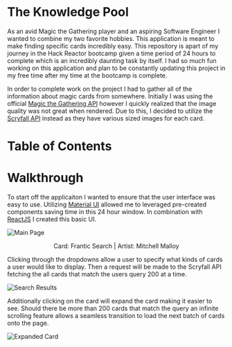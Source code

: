 # The Knowledge Pool #

As an avid Magic the Gathering player and an aspiring Software Engineer I wanted to combine my two favorite hobbies. This application is meant to make finding specific cards incredibly easy. This repository is apart of my journey in the Hack Reactor bootcamp given a time period of 24 hours to complete which is an incredibly daunting task by itself. I had so much fun working on this application and plan to be constantly updating this project in my free time after my time at the bootcamp is complete.

In order to complete work on the project I had to gather all of the information about magic cards from somewhere. Initially I was using the official [Magic the Gathering API](https://docs.magicthegathering.io/) however I quickly realized that the image quality was not great when rendered. Due to this, I decided to utilize the [Scryfall API](https://scryfall.com/docs/api) instead as they have various sized images for each card.

# Table of Contents #

# Walkthrough #

To start off the applicaiton I wanted to ensure that the user interface was easy to use. Utilizing [Material UI](https://material-ui.com/) allowed me to leveraged pre-created components saving time in this 24 hour window. In combination with [ReactJS](https://reactjs.org/) I created this basic UI.

![Main Page](https://raw.githubusercontent.com/Aaron-Fink/The-Knowldege-Pool/main/misc/theknowledgepoolhome.png)
<p align="center">Card: Frantic Search | Artist: Mitchell Malloy</p>


Clicking through the dropdowns allow a user to specify what kinds of cards a user would like to display. Then a request will be made to the Scryfall API fetching the all cards that match the users query 200 at a time.

![Search Results](https://raw.githubusercontent.com/Aaron-Fink/The-Knowldege-Pool/main/misc/theknowledgepoolsearch.png)


Additionally clicking on the card will expand the card making it easier to see. Should there be more than 200 cards that match the query an infinite scrolling feature allows a seamless transition to load the next batch of cards onto the page.

![Expanded Card](https://raw.githubusercontent.com/Aaron-Fink/The-Knowldege-Pool/main/misc/theknowledgepoolexpanded.png)
